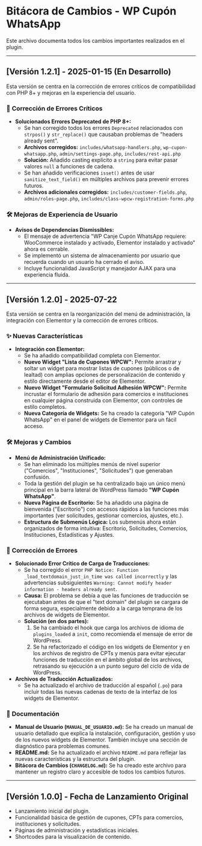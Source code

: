# Bitácora de Cambios - WP Cupón WhatsApp

Este archivo documenta todos los cambios importantes realizados en el plugin.

---

## [Versión 1.2.1] - 2025-01-15 (En Desarrollo)

Esta versión se centra en la corrección de errores críticos de compatibilidad con PHP 8+ y mejoras en la experiencia del usuario.

### 🐛 **Corrección de Errores Críticos**

*   **Solucionados Errores Deprecated de PHP 8+:**
    *   Se han corregido todos los errores `Deprecated` relacionados con `strpos()` y `str_replace()` que causaban problemas de "headers already sent".
    *   **Archivos corregidos:** `includes/whatsapp-handlers.php`, `wp-cupon-whatsapp.php`, `admin/settings-page.php`, `includes/rest-api.php`
    *   **Solución:** Añadido casting explícito a `string` para evitar pasar valores `null` a funciones de cadena.
    *   Se han añadido verificaciones `isset()` antes de usar `sanitize_text_field()` en múltiples archivos para prevenir errores futuros.
    *   **Archivos adicionales corregidos:** `includes/customer-fields.php`, `admin/roles-page.php`, `includes/class-wpcw-registration-forms.php`

### 🛠️ **Mejoras de Experiencia de Usuario**

*   **Avisos de Dependencias Dismissibles:**
    *   El mensaje de advertencia "WP Canje Cupón WhatsApp requiere: WooCommerce instalado y activado, Elementor instalado y activado" ahora es cerrable.
    *   Se implementó un sistema de almacenamiento por usuario que recuerda cuando un usuario ha cerrado el aviso.
    *   Incluye funcionalidad JavaScript y manejador AJAX para una experiencia fluida.

---

## [Versión 1.2.0] - 2025-07-22

Esta versión se centra en la reorganización del menú de administración, la integración con Elementor y la corrección de errores críticos.

### ✨ **Nuevas Características**

*   **Integración con Elementor:**
    *   Se ha añadido compatibilidad completa con Elementor.
    *   **Nuevo Widget "Lista de Cupones WPCW":** Permite arrastrar y soltar un widget para mostrar listas de cupones (públicos o de lealtad) con amplias opciones de personalización de contenido y estilo directamente desde el editor de Elementor.
    *   **Nuevo Widget "Formulario Solicitud Adhesión WPCW":** Permite incrustar el formulario de adhesión para comercios e instituciones en cualquier página construida con Elementor, con controles de estilo completos.
    *   **Nueva Categoría de Widgets:** Se ha creado la categoría "WP Cupón WhatsApp" en el panel de widgets de Elementor para un fácil acceso.

### 🛠️ **Mejoras y Cambios**

*   **Menú de Administración Unificado:**
    *   Se han eliminado los múltiples menús de nivel superior ("Comercios", "Instituciones", "Solicitudes") que generaban confusión.
    *   Toda la gestión del plugin se ha centralizado bajo un único menú principal en la barra lateral de WordPress llamado **"WP Cupón WhatsApp"**.
    *   **Nueva Página de Escritorio:** Se ha añadido una página de bienvenida ("Escritorio") con accesos rápidos a las funciones más importantes (ver solicitudes, gestionar comercios, ajustes, etc.).
    *   **Estructura de Submenús Lógica:** Los submenús ahora están organizados de forma intuitiva: Escritorio, Solicitudes, Comercios, Instituciones, Estadísticas y Ajustes.

### 🐛 **Corrección de Errores**

*   **Solucionado Error Crítico de Carga de Traducciones:**
    *   Se ha corregido el error `PHP Notice: Function _load_textdomain_just_in_time was called incorrectly` y las advertencias subsiguientes `Warning: Cannot modify header information - headers already sent`.
    *   **Causa:** El problema se debía a que las funciones de traducción se ejecutaban antes de que el "text domain" del plugin se cargara de forma segura, especialmente debido a la carga temprana de los archivos de widgets de Elementor.
    *   **Solución (en dos partes):**
        1.  Se ha cambiado el hook que carga los archivos de idioma de `plugins_loaded` a `init`, como recomienda el mensaje de error de WordPress.
        2.  Se ha refactorizado el código en los widgets de Elementor y en los archivos de registro de CPTs y menús para evitar ejecutar funciones de traducción en el ámbito global de los archivos, retrasando su ejecución a un punto seguro del ciclo de vida de WordPress.
*   **Archivos de Traducción Actualizados:**
    *   Se ha actualizado el archivo de traducción al español (`.po`) para incluir todas las nuevas cadenas de texto de la interfaz de los widgets de Elementor.

### 📄 **Documentación**

*   **Manual de Usuario (`MANUAL_DE_USUARIO.md`):** Se ha creado un manual de usuario detallado que explica la instalación, configuración, gestión y uso de los nuevos widgets de Elementor. También incluye una sección de diagnóstico para problemas comunes.
*   **README.md:** Se ha actualizado el archivo `README.md` para reflejar las nuevas características y la estructura del plugin.
*   **Bitácora de Cambios (`CHANGELOG.md`):** Se ha creado este archivo para mantener un registro claro y accesible de todos los cambios futuros.

---

## [Versión 1.0.0] - Fecha de Lanzamiento Original

*   Lanzamiento inicial del plugin.
*   Funcionalidad básica de gestión de cupones, CPTs para comercios, instituciones y solicitudes.
*   Páginas de administración y estadísticas iniciales.
*   Shortcodes para la visualización de contenido.

